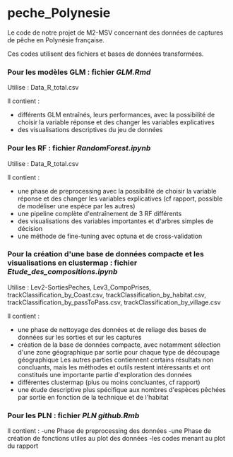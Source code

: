 # peche_Polynesie
Le code de notre projet de M2-MSV concernant des données de captures de pêche en Polynésie française.

Ces codes utilisent des fichiers et bases de données transformées.

### Pour les modèles GLM : fichier *GLM.Rmd*
Utilise : Data_R_total.csv

Il contient :
- différents GLM entraînés, leurs performances, avec la possibilité de choisir la variable réponse et des changer les variables explicatives
- des visualisations descriptives du jeu de données

### Pour les RF : fichier *RandomForest.ipynb*
Utilise : Data_R_total.csv

Il contient :
- une phase de preprocessing avec la possibilité de choisir la variable réponse et des changer les variables explicatives (cf rapport, possible de modéliser une espèce par les autres)
- une pipeline complète d'entraînement de 3 RF différents
- des visualisations des variables importantes et d'arbres simples de décision
- une méthode de fine-tuning avec optuna et de cross-validation

### Pour la création d'une base de données compacte et les visualisations en clustermap : fichier *Etude_des_compositions.ipynb*
Utilise : Lev2-SortiesPeches, Lev3_CompoPrises, trackClassification_by_Coast.csv, trackClassification_by_habitat.csv, trackClassification_by_passToPass.csv, trackClassification_by_village.csv

Il contient :
- une phase de nettoyage des données et de reliage des bases de données sur les sorties et sur les captures
- création de la base de données compacte, avec notamment sélection d'une zone géographique par sortie pour chaque type de découpage géographique
Les autres parties contiennent certains résultats non concluants, mais les méthodes et outils restent intéressants et ont constitués une importante partie d'exploration des données
- différentes clustermap (plus ou moins concluantes, cf rapport)
- une étude descriptive plus spécifique aux nombres d'espèces pêchées par sortie en fonction de la technique et de l'habitat

### Pour les PLN : fichier *PLN github.Rmb*
Il contient :
-une Phase de preprocessing des données 
-une Phase de création de fonctions utiles au plot des données
-les codes menant au plot du rapport 
